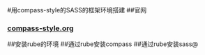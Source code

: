 #用compass-style的SASS的框架环境搭建
##官网
### [compass-style.org](http://compass-style.org/)
##安装rube的环境
##通过rube安装compass
##通过rube安装sass@
